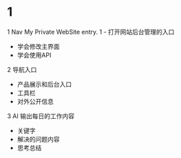# 1
1 Nav My Private WebSite entry. 1 - 打开网站后台管理的入口
- 学会修改主界面
- 学会使用API

2 导航入口
-  产品展示和后台入口
-  工具栏
-  对外公开信息

3 AI 输出每日的工作内容
 - 关键字
 - 解决的问题内容
 - 思考总结

